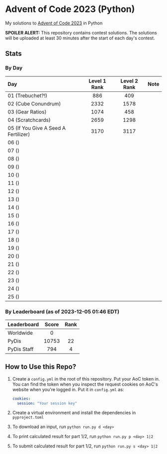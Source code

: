 # Advent of Code 2023 (Python)

My solutions to [Advent of Code 2023](https://adventofcode.com/2023) in Python

**SPOILER ALERT:** This repository contains contest solutions. The solutions will be
uploaded at least 30 minutes after the start of each day's contest.

## Stats

### By Day

| Day                                  | Level 1 Rank | Level 2 Rank | Note |
| :----------------------------------- | :----------: | :----------: | :--- |
| 01 (Trebuchet?!)                     |     886      |     409      |      |
| 02 (Cube Conundrum)                  |     2332     |     1578     |      |
| 03 (Gear Ratios)                     |     1074     |     458      |      |
| 04 (Scratchcards)                    |     2659     |     1298     |      |
| 05 (If You Give A Seed A Fertilizer) |     3170     |     3117     |      |
| 06 ()                                |              |              |      |
| 07 ()                                |              |              |      |
| 08 ()                                |              |              |      |
| 09 ()                                |              |              |      |
| 10 ()                                |              |              |      |
| 11 ()                                |              |              |      |
| 12 ()                                |              |              |      |
| 13 ()                                |              |              |      |
| 14 ()                                |              |              |      |
| 15 ()                                |              |              |      |
| 16 ()                                |              |              |      |
| 17 ()                                |              |              |      |
| 18 ()                                |              |              |      |
| 19 ()                                |              |              |      |
| 20 ()                                |              |              |      |
| 21 ()                                |              |              |      |
| 22 ()                                |              |              |      |
| 23 ()                                |              |              |      |
| 24 ()                                |              |              |      |
| 25 ()                                |              |              |      |

### By Leaderboard (as of 2023-12-05 01:46 EDT)

| Leaderboard | Score | Rank |
| :---------- | :---: | :--: |
| Worldwide   |   0   |      |
| PyDis       | 10753 |  22  |
| PyDis Staff |  794  |  4   |

## How to Use this Repo?

1. Create a `config.yml` in the root of this repository. Put your AoC token in. You can
   find the token when you inspect the request cookies on AoC's website when you're
   logged in. Put it in `config.yml` as:

   ```yaml
   cookies:
     session: "Your session key"
   ```

2. Create a virtual environment and install the dependencies in `pyproject.toml`
3. To download an input, run `python run.py d <day>`
4. To print calculated result for part 1/2, run `python run.py p <day> 1|2`
5. To submit calculated result for part 1/2, run `python run.py s <day> 1|2`
